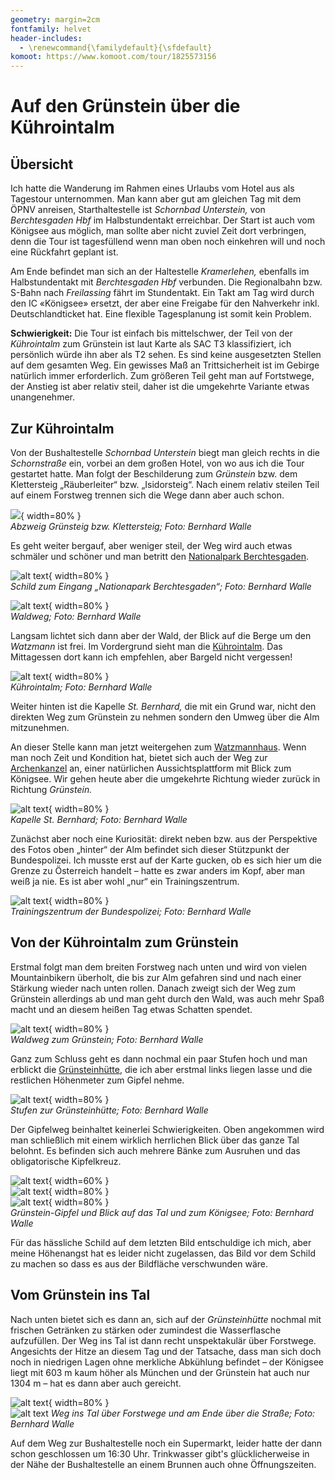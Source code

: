 ```yaml
---
geometry: margin=2cm
fontfamily: helvet
header-includes:
  - \renewcommand{\familydefault}{\sfdefault}
komoot: https://www.komoot.com/tour/1825573156
---
```


# Auf den Grünstein über die Kührointalm

## Übersicht

Ich hatte die Wanderung im Rahmen eines Urlaubs vom Hotel aus als Tagestour unternommen. Man kann aber gut am gleichen Tag mit dem ÖPNV anreisen, Starthaltestelle ist _Schornbad Unterstein,_ von _Berchtesgaden Hbf_ im Halbstundentakt erreichbar. Der Start ist auch vom Königsee aus möglich, man sollte aber nicht zuviel Zeit dort verbringen, denn die Tour ist tagesfüllend wenn man oben noch einkehren will und noch eine Rückfahrt geplant ist.

Am Ende befindet man sich an der Haltestelle _Kramerlehen,_ ebenfalls im Halbstundentakt mit _Berchtesgaden Hbf_ verbunden. Die Regionalbahn bzw. S-Bahn nach _Freilassing_ fährt im Stundentakt. Ein Takt am Tag wird durch den IC «Königsee» ersetzt, der aber eine Freigabe für den Nahverkehr inkl. Deutschlandticket hat. Eine flexible Tagesplanung ist somit kein Problem.

**Schwierigkeit:** Die Tour ist einfach bis mittelschwer, der Teil von der _Kührointalm_ zum Grünstein ist laut Karte als SAC T3 klassifiziert, ich persönlich würde ihn aber als T2 sehen. Es sind keine ausgesetzten Stellen auf dem gesamten Weg. Ein gewisses Maß an Trittsicherheit ist im Gebirge natürlich immer erforderlich. Zum größeren Teil geht man auf Fortstwege, der Anstieg ist aber relativ steil, daher ist die umgekehrte Variante etwas unangenehmer.


## Zur Kührointalm

Von der Bushaltestelle _Schornbad Unterstein_ biegt man gleich rechts in die _Schornstraße_ ein, vorbei an dem großen Hotel, von wo aus ich die Tour gestartet hatte. Man folgt der Beschilderung zum _Grünstein_ bzw. dem Klettersteig „Räuberleiter“ bzw. „Isidorsteig“. Nach einem relativ steilen Teil auf einem Forstweg trennen sich die Wege dann aber auch schon.

![](<images/24-08-29 10-58-25 4196.jpg>){ width=80% } \
_Abzweig Grünsteig bzw. Klettersteig; Foto: Bernhard Walle_

Es geht weiter bergauf, aber weniger steil, der Weg wird auch etwas schmäler und schöner und man betritt den [Nationalpark Berchtesgaden](https://de.wikipedia.org/wiki/Nationalpark_Berchtesgaden).

![alt text](<images/24-08-29 11-39-02 4206.jpg>){ width=80% } \
_Schild zum Eingang „Nationapark Berchtesgaden“; Foto: Bernhard Walle_

![alt text](<images/24-08-29 12-07-05 4212.jpg>){ width=80% } \
_Waldweg; Foto: Bernhard Walle_

Langsam lichtet sich dann aber der Wald, der Blick auf die Berge um den _Watzmann_ ist frei. Im Vordergrund sieht man die [Kührointalm](https://www.kuehroint.com/). Das Mittagessen dort kann ich empfehlen, aber Bargeld nicht vergessen!


![alt text](<images/24-08-29 12-48-53 4223.jpg>){ width=80% } \
_Kührointalm; Foto: Bernhard Walle_

Weiter hinten ist die Kapelle _St. Bernhard,_ die mit ein Grund war, nicht den direkten Weg zum Grünstein zu nehmen sondern den Umweg über die Alm mitzunehmen.

An dieser Stelle kann man jetzt weitergehen zum [Watzmannhaus](https://www.alpenverein-muenchen-oberland.de/huetten/alpenvereinshuetten/watzmannhaus). Wenn man noch Zeit und Kondition hat, bietet sich auch der Weg zur [Archenkanzel](https://www.berchtesgaden.de/archenkanzel) an, einer natürlichen Aussichtsplattform mit Blick zum Königsee. Wir gehen heute aber die umgekehrte Richtung wieder zurück in Richtung _Grünstein._

![alt text](<images/24-08-29 13-16-52 4228.jpg>){ width=80% } \
_Kapelle St. Bernhard; Foto: Bernhard Walle_

Zunächst aber noch eine Kuriosität: direkt neben bzw. aus der Perspektive des Fotos oben „hinter“ der Alm befindet sich dieser Stützpunkt der Bundespolizei. Ich musste erst auf der Karte gucken, ob es sich hier um die Grenze zu Österreich handelt – hatte es zwar anders im Kopf, aber man weiß ja nie. Es ist aber wohl „nur“ ein Trainingszentrum.

![alt text](<images/24-08-29 12-49-35 4224.jpg>){ width=80% } \
_Trainingszentrum der Bundespolizei; Foto: Bernhard Walle_

## Von der Kührointalm zum Grünstein

Erstmal folgt man dem breiten Forstweg nach unten und wird von vielen Mountainbikern überholt, die bis zur Alm gefahren sind und nach einer Stärkung wieder nach unten rollen. Danach zweigt sich der Weg zum Grünstein allerdings ab und man geht durch den Wald, was auch mehr Spaß macht und an diesem heißen Tag etwas Schatten spendet.

![alt text](<images/24-08-29 14-04-32 4242.jpg>){ width=80% } \
_Waldweg zum Grünstein; Foto: Bernhard Walle_

Ganz zum Schluss geht es dann nochmal ein paar Stufen hoch und man erblickt die [Grünsteinhütte](https://www.gruensteinhuette.de/), die ich aber erstmal links liegen lasse und die restlichen Höhenmeter zum Gipfel nehme.

![alt text](<images/24-08-29 14-28-36 4246.jpg>){ width=80% } \
_Stufen zur Grünsteinhütte; Foto: Bernhard Walle_

Der Gipfelweg beinhaltet keinerlei Schwierigkeiten. Oben angekommen wird man schließlich mit einem wirklich herrlichen Blick über das ganze Tal belohnt. Es befinden sich auch mehrere Bänke zum Ausruhen und das obligatorische Kipfelkreuz.

![alt text](<images/24-08-29 14-46-14 4256.jpg>){ width=60% } \
![alt text](<images/24-08-29 14-46-22 4257.jpg>){ width=80% } \
![alt text](<images/24-08-29 14-47-11 4258.jpg>){ width=80% } \
_Grünstein-Gipfel und Blick auf das Tal und zum Königsee; Foto: Bernhard Walle_

Für das hässliche Schild auf dem letzten Bild entschuldige ich mich, aber meine Höhenangst hat es leider nicht zugelassen, das Bild vor dem Schild zu machen so dass es aus der Bildfläche verschwunden wäre.

## Vom Grünstein ins Tal

Nach unten bietet sich es dann an, sich auf der _Grünsteinhütte_ nochmal mit frischen Getränken zu stärken oder zumindest die Wasserflasche aufzufüllen. Der Weg ins Tal ist dann recht unspektakulär über Forstwege. Angesichts der Hitze an diesem Tag und der Tatsache, dass man sich doch noch in niedrigen Lagen ohne merkliche Abkühlung befindet – der Königsee liegt mit 603 m kaum höher als München und der Grünstein hat auch nur 1304 m – hat es dann aber auch gereicht.

![alt text](<images/24-08-29 16-27-10 4269.jpg>){ width=80% } \
![alt text](<images/24-08-29 16-38-36 4272.jpg>)
_Weg ins Tal über Forstwege und am Ende über die Straße; Foto: Bernhard Walle_

Auf dem Weg zur Bushaltestelle noch ein Supermarkt, leider hatte der dann schon geschlossen um 16:30 Uhr. Trinkwasser gibt's glücklicherweise in der Nähe der Bushaltestelle an einem Brunnen auch ohne Öffnungszeiten.
